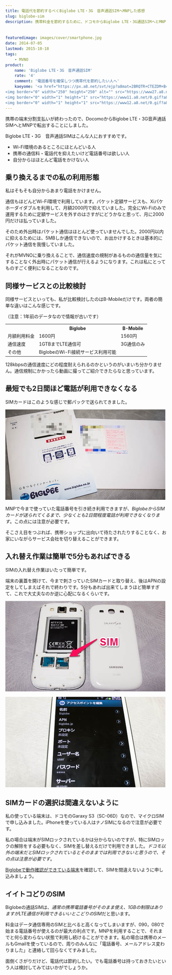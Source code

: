 ```yaml
---
title: 電話代を節約するべくBiglobe LTE・3G　音声通話SIMへMNPした感想
slug: biglobe-sim
description: 携帯料金を節約するために、ドコモからBiglobe LTE・3G通話SIMへとMNPしました。データ通信は月1GBまで速度無制限で利用でき、今まで使っていた電話番号もそのまま継続利用できます。


featuredimage: images/cover/smartphone.jpg
date: 2014-07-05
lastmod: 2015-10-18
tags: 
    - MVNO
product:
    name: 'Biglobe LTE・3G　音声通話SIM'
    rate: '4'
    comment: '電話番号を確保しつつ携帯代を節約したい人へ'
    kaeyome: '<a href="https://px.a8.net/svt/ejp?a8mat=2BRQTR+CTEZDM+B4+ICD5D" target="_blank">
<img border="0" width="250" height="250" alt="" src="https://www27.a8.net/svt/bgt?aid=140702607775&wid=002&eno=01&mid=s00000000040003081000&mc=1"></a>
<img border="0" width="1" height="1" src="https://www11.a8.net/0.gif?a8mat=2BRQTR+CTEZDM+B4+ICD5D" alt="">
<img border="0" width="1" height="1" src="https://www12.a8.net/0.gif?a8mat=2BRQTR+CTEZDM+B4+IA7ZL" alt="">'
---
```


携帯の端末分割支払いが終わったので、DocomoからBiglobe LTE・3G音声通話SIMへとMNPで転出することにしました。

Biglobe LTE・3G　音声通話SIMはこんな人におすすめです。

<ul>
<li>Wi-Fi環境のあるところにほとんどいる人</li>
<li>携帯の通信料・電話代を抑えたいけど電話番号は欲しい人</li>
<li>自分からはほとんど電話をかけない人</li>
</ul>

## 乗り換えるまでの私の利用形態


私はそもそも自分からあまり電話をかけません。

通信もほどんどWi-Fi環境で利用しています。パケット定額サービスも、Xiパケホーダイダブルを利用して、月額2000円で抑えていました。完全にWi-Fiのみで運用するために定額サービスを外すのはさすがにどうかなと思って、月に2000円だけは払っていました。

そのため外出時はパケット通信はほとんど使っていませんでした。2000円以内に抑えるためには、5MBしか通信できないので、お出かけするときは基本的にパケット通信を我慢していました。

それがMVNOに乗り換えることで、通信速度の規制があるものの通信量を気にすることなく外出時にパケット通信が行えるようになります。これは私にとってものすごく便利になることなのです。


## 同様サービスとの比較検討


同様サービスといっても、私が比較検討したのはB-Mobileだけです。両者の簡単な違いはこんな感じです。

（注意：1年前のデータなので情報が古いです）

<table>
<tr>
<th></th>
<th>Biglobe</th>
<th>B-Mobile</th>
</tr>
<tr>
<td>月額利用料金</td>
<td>1600円</td>
<td>1560円</td>
</tr>
<tr>
<td>通信速度</td>
<td>1GTBまでLTE通信可
<td>3G通信のみ
</tr>
<tr>
<td>その他</td>
<td>BiglobeのWi-Fi接続サービス利用可能</td>
<td>　</td>
</tr>
</table>
128kbpsの通信速度にどの程度耐えられるのかというのがいまいち分かりません。通信規制にかかったら動画に撮ってご紹介できたらなと思っています。


## 最短でも2日間ほど電話が利用できなくなる


SIMカードはこのような感じで郵パックで送られてきました。

![Biglobe LTE　郵便物](P7042352.jpg)

MNPで今まで使っていた電話番号を引き続き利用できますが、<em>BiglobeからSIMカードが送られてくるまで、少なくとも2日間程度電話が利用できなくなります</em>。この点には注意が必要です。

そこさえ目をつぶれば、携帯ショップに出向いて待たされたりすることなく、お家にいながらサービス会社を切り替えることができます。


## 入れ替え作業は簡単で5分もあればできる


SIMの入れ替え作業はいたって簡単です。

端末の裏蓋を開けて、今まで刺さっていたSIMカードと取り替え、後はAPNの設定をしてしまえばそれで終わりです。5分もあれば出来てしまうほど簡単すぎて、これで大丈夫なのか逆に心配になるくらいです。

![Garaxy S3　SIM](P70423581.jpg)

![Biglobe LTE　APN設定](P7042359.jpg)


## SIMカードの選択は間違えないように


私の使っている端末は、ドコモのGaraxy S3（SC-06D）なので、マイクロSIMで申し込みました。iPhoneを使っている人はナノSIMになるので注意が必要です。

私の場合は端末がSIMロックされているかは分からないのですが、特にSIMロックの解除をする必要もなく、SIMを差し替えるだけで利用できました。<em>ドコモ以外の端末だとSIMロックされているとそのままでは利用できないと思うので、その点は注意が必要です</em>。

<a href="https://support.biglobe.ne.jp/mobile/settei/lte_device.html" target="_blank">Biglobeで動作確認ができている端末</a>を確認して、SIMを間違えないように申し込みましょう。


## イイトコどりのSIM


Biglobeの通話SIMは、<em>通常の携帯電話番号がそのまま使え、1GBの制限はありますがLTE通信が利用できるいいとこどりのSIM</em>だと思います。

料金はデータ通信専用のSIMと比べると高くなってしまいますが、090，080で始まる電話番号が使えるのが最大の利点です。MNPを利用することで、それまでと何ら変わらない状態で利用し続けることができます。私の場合は携帯のメールもGmailを使っているので、周りのみんなに「電話番号、メールアドレス変わりました」と連絡して回らなくてすみました。

面倒くさがりだけど、電話代は節約したい。でも電話番号は持っておきたいという人は検討してみてはいかがでしょうか。


  